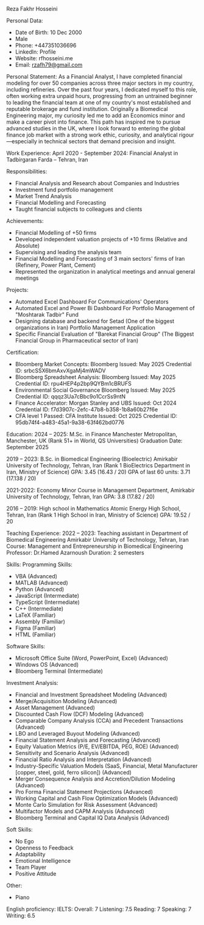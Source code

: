 Reza Fakhr Hosseini

Personal Data:

- Date of Birth: 10 Dec 2000
- Male
- Phone: +447351036696
- LinkedIn: Profile
- Website: rfhosseini.me
- Email: rzafh79@gmail.com

Personal Statement:
As a Financial Analyst, I have completed financial modeling for over 50 companies across three major sectors in my country, including refineries. Over the past four years, I dedicated myself to this role, often working extra unpaid hours, progressing from an untrained beginner to leading the financial team at one of my country's most established and reputable brokerage and fund institution. Originally a Biomedical Engineering major, my curiosity led me to add an Economics minor and make a career pivot into finance. This path has inspired me to pursue advanced studies in the UK, where I look forward to entering the global finance job market with a strong work ethic, curiosity, and analytical rigour—especially in technical sectors that demand precision and insight.

Work Experience:
April 2020 - September 2024: Financial Analyst in Tadbirgaran Farda – Tehran, Iran

Responsibilities:

- Financial Analysis and Research about Companies and Industries
- Investment fund portfolio management
- Market Trend Analysis
- Financial Modelling and Forecasting
- Taught financial subjects to colleagues and clients

Achievements:

- Financial Modelling of +50 firms
- Developed independent valuation projects of +10 firms (Relative and Absolute)
- Supervising and leading the analysis team
- Financial Modelling and Forecasting of 3 main sectors' firms of Iran (Refinery, Power Plant, Cement)
- Represented the organization in analytical meetings and annual general meetings

Projects:

- Automated Excel Dashboard For Communications' Operators
- Automated Excel and Power Bi Dashboard For Portfolio Management of "Moshtarak Tadbir" Fund
- Designing database and backend for Setad (One of the biggest organizations in Iran) Portfolio Management Application
- Specific Financial Evaluation of "Barekat Financial Group" (The Biggest Financial Group in Pharmaceutical sector of Iran)

Certification:

- Bloomberg Market Concepts: Bloomberg
  Issued: May 2025 Credential ID: srbcSSX6bmAxvXgaMj4mWADV
- Bloomberg Spreadsheet Analysis: Bloomberg
  Issued: May 2025 Credential ID: rpu4HEP4p2bp9QYBm1cBRUFS
- Environmental Social Governance Bloomberg
  Issued: May 2025 Credential ID: qqqz3Ua7cBbc9o1CcrSs9ntN
- Finance Accelerator: Morgan Stanley and UBS
  Issued: Oct 2024 Credential ID: f7d3907c-2efc-47b8-b358-1b8a60b27f6e
- CFA level 1 Passed: CFA Institute
  Issued: Oct 2025 Credential ID: 95db74f4-a483-45a1-9a38-63f462bd0776

Education:
2024 – 2025: M.Sc. in Finance
Manchester Metropolitan, Manchester, UK (Rank 51+ in World, QS Universities)
Graduation Date: September 2025

2019 – 2023: B.Sc. in Biomedical Engineering (Bioelectric)
Amirkabir University of Technology, Tehran, Iran (Rank 1 BioElectrics Department in Iran, Ministry of Science)
GPA: 3.45 (16.43 / 20)
GPA of last 60 units: 3.71 (17.138 / 20)

2021-2022: Economy Minor Course in Management Department,
Amirkabir University of Technology, Tehran, Iran
GPA: 3.8 (17.82 / 20)

2016 – 2019: High school in Mathematics
Atomic Energy High School, Tehran, Iran (Rank 1 High School in Iran, Ministry of Science)
GPA: 19.52 / 20

Teaching Experience:
2022 – 2023: Teaching assistant in Department of Biomedical Engineering
Amirkabir University of Technology, Tehran, Iran
Course: Management and Entrepreneurship in Biomedical Engineering
Professor: Dr.Hamed Azarnoush
Duration: 2 semesters

Skills:
Programming Skills:

- VBA (Advanced)
- MATLAB (Advanced)
- Python (Advanced)
- JavaScript (Intermediate)
- TypeScript (Intermediate)
- C++ (Intermediate)
- LaTeX (Familiar)
- Assembly (Familiar)
- Figma (Familiar)
- HTML (Familiar)

Software Skills:

- Microsoft Office Suite (Word, PowerPoint, Excel) (Advanced)
- Windows OS (Advanced)
- Bloomberg Terminal (Intermediate)

Investment Analysis:

- Financial and Investment Spreadsheet Modeling (Advanced)
- Merge/Acquisition Modeling (Advanced)
- Asset Management (Advanced)
- Discounted Cash Flow (DCF) Modeling (Advanced)
- Comparable Company Analysis (CCA) and Precedent Transactions (Advanced)
- LBO and Leveraged Buyout Modeling (Advanced)
- Financial Statement Analysis and Forecasting (Advanced)
- Equity Valuation Metrics (P/E, EV/EBITDA, PEG, ROE) (Advanced)
- Sensitivity and Scenario Analysis (Advanced)
- Financial Ratio Analysis and Interpretation (Advanced)
- Industry-Specific Valuation Models (SaaS, Financial, Metal Manufacturer [copper, steel, gold, ferro silicon]) (Advanced)
- Merger Consequence Analysis and Accretion/Dilution Modeling (Advanced)
- Pro Forma Financial Statement Projections (Advanced)
- Working Capital and Cash Flow Optimization Models (Advanced)
- Monte Carlo Simulation for Risk Assessment (Advanced)
- Multifactor Models and CAPM Analysis (Advanced)
- Bloomberg Terminal and Capital IQ Data Analysis (Advanced)

Soft Skills:

- No Ego
- Openness to Feedback
- Adaptability
- Emotional Intelligence
- Team Player
- Positive Attitude

Other:

- Piano

English proficiency:
IELTS: Overall: 7
Listening: 7.5 Reading: 7 Speaking: 7 Writing: 6.5
